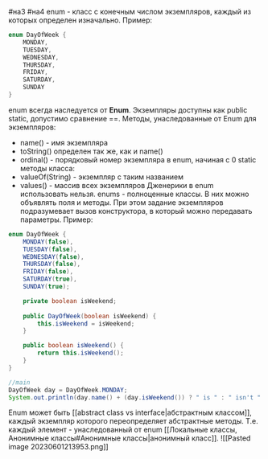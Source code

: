 #на3 #на4
enum - класс с конечным числом экземпляров, каждый из которых  определен изначально. 
Пример:
```java
enum DayOfWeek { 
	MONDAY, 
	TUESDAY, 
	WEDNESDAY, 
	THURSDAY, 
	FRIDAY, 
	SATURDAY,
	SUNDAY
}
```
enum всегда наследуется от **Enum**.
Экземпляры доступны как public static, допустимо сравнение \==.
Методы, унаследованные от Enum для экземпляров:
* name() - имя экземпляра
* toString() определен так же, как и name()
* ordinal() - порядковый номер экземпляра в enum, начиная с 0
static методы класса:
* valueOf(String) - экземпляр с таким названием
* values() - массив всех экземпляров
Дженерики в enum использовать нельзя.
enums - полноценные классы. В них можно объявлять поля и методы. При этом задание экземпляров подразумевает вызов конструктора, в который можно передавать параметры. Пример:
```java
enum DayOfWeek { 
	MONDAY(false), 
	TUESDAY(false), 
	WEDNESDAY(false), 
	THURSDAY(false), 
	FRIDAY(false), 
	SATURDAY(true),
	SUNDAY(true);

	private boolean isWeekend;
	
	public DayOfWeek(boolean isWeekend) {
		this.isWeekend = isWeekend;
	}

	public boolean isWeekend() {
		return this.isWeekend();
	}
}

//main
DayOfWeek day = DayOfWeek.MONDAY;
System.out.println(day.name() + (day.isWeekend()) ? " is " : " isn't " + "weekend.") //MONDAY isn't weekend.
```

Enum может быть [[abstract class vs interface|абстрактным классом]], каждый экземпляр которого переопределяет абстрактные методы. Т.е. каждый элемент - унаследованный от enum [[Локальные классы, Анонимные классы#Анонимные классы|анонимный класс]].
![[Pasted image 20230601213953.png]]